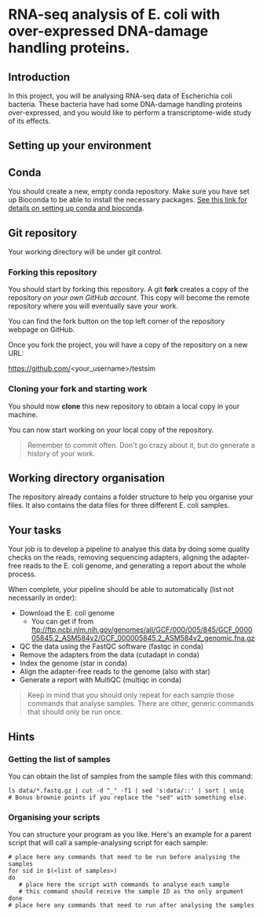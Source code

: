 # RNA-seq analysis of E. coli with over-expressed DNA-damage handling proteins.

## Introduction

In this project, you will be analysing RNA-seq data of Escherichia coli bacteria.
These bacteria have had some DNA-damage handling proteins over-expressed, and you
would like to perform a transcriptome-wide study of its effects.

## Setting up your environment

## Conda

You should create a new, empty conda repository. Make sure you have set up 
Bioconda to be able to install the necessary packages. [See this link for details
on setting up conda and bioconda](http://bioconda.github.io/user/install.html).

## Git repository

Your working directory will be under git control.

### Forking this repository

You should start by forking this repository. A git **fork** creates a copy
of the repository *on your own GitHub account*. This copy will become the remote
repository where you will eventually save your work.

You can find the fork button on the top left corner of the repository webpage on GitHub.

Once you fork the project, you will have a copy of the repository on a new URL:

https://github.com/<your_username>/testsim

### Cloning your fork and starting work

You should now **clone** this new repository to obtain a local copy in your machine.

You can now start working on your local copy of the repository.

> Remember to commit often. Don't go crazy about it, but do generate a history of your work.


## Working directory organisation

The repository already contains a folder structure to help you organise your files.
It also contains the data files for three different E. coli samples.

## Your tasks

Your job is to develop a pipeline to analyse this data by doing some quality checks
on the reads, removing sequencing adapters, aligning the adapter-free reads to the
E. coli genome, and generating a report about the whole process.

When complete, your pipeline should be able to automatically (list not necessarily in order):

- Download the E. coli genome
    - You can get if from ftp://ftp.ncbi.nlm.nih.gov/genomes/all/GCF/000/005/845/GCF_000005845.2_ASM584v2/GCF_000005845.2_ASM584v2_genomic.fna.gz
- QC the data using the FastQC software (fastqc in conda)
- Remove the adapters from the data (cutadapt in conda)
- Index the genome (star in conda)
- Align the adapter-free reads to the genome (also with star)
- Generate a report with MultiQC (multiqc in conda)

> Keep in mind that you should only repeat for each sample those commands that
analyse samples. There are other, generic commands that should only be run once.

## Hints

### Getting the list of samples

You can obtain the list of samples from the sample files with this command:

```shell
ls data/*.fastq.gz | cut -d "_" -f1 | sed 's:data/::' | sort | uniq
# Bonus brownie points if you replace the "sed" with something else.
```

### Organising your scripts

You can structure your program as you like. Here's an example for a parent
script that will call a sample-analysing script for each sample:

```shell
# place here any commands that need to be run before analysing the samples
for sid in $(<list of samples>)
do
   # place here the script with commands to analyse each sample
   # this command should receive the sample ID as the only argument
done
# place here any commands that need to run after analysing the samples
```

